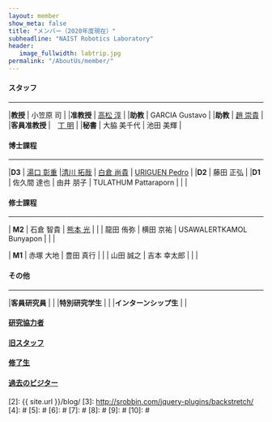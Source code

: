 ```yaml
---
layout: member
show_meta: false
title: "メンバー（2020年度現在）"
subheadline: "NAIST Robotics Laboratory"
header:
   image_fullwidth: labtrip.jpg
permalink: "/AboutUs/member/"
---
```



#### スタッフ
___

|**教授** | 小笠原 司 |
|**准教授** | <a href="https://j-taka.github.io/">高松 淳</a> |
|**助教** | GARCIA Gustavo |
|**助教** | <a href="https://sungi-ch.github.io/">趙 崇貴</a> |
|**客員准教授** |　<a href="http://www.dingming.info/">丁 明</a> |
|**秘書** | 大脇 美千代  | 池田 美輝  |


#### 博士課程
___

|**D3** | <a href="https://sites.google.com/view/akishige-yuguchi-website">湯口 彰重</a> |<a href="https://takuya-ki.github.io/">清川 拓哉</a> | <a href="https://naoki-sh.github.io/">白倉 尚貴</a> | <a href="https://pedrouriguen.com/">URIGUEN Pedro</a> |
|**D2** | 藤田 正弘 |
|**D1** | 佐久間 達也 | 由井 朋子 | TULATHUM Pattaraporn |   |   |

#### 修士課程
___

| **M2** | 石倉 智貴 | <a href="https://kumahika.github.io/research/">熊本 光</a> |
|   | 龍田 侑弥 | 横田 京祐 | USAWALERTKAMOL Bunyapon |   |   |


| **M1** | 赤塚 大地 | 豊田 真行 |
|   | 山田 誠之 | 吉本 幸太郎 |   |   |





#### その他
___

|**客員研究員** | |
|**特別研究学生** | |
|**インターンシップ生** |  |

#### <a href="{{ site.url }}{{ site.baseurl }}/AboutUs/collaborator/">研究協力者 </a>
#### <a href="{{ site.url }}{{ site.baseurl }}/AboutUs/former/">旧スタッフ </a>
#### <a href="{{ site.url }}{{ site.baseurl }}/AboutUs/graduated/">修了生 </a>
#### <a href="{{ site.url }}{{ site.baseurl }}/AboutUs/visitor/">過去のビジター</a>
<!--
</div> /.medium-8.columns
</div><!-- /.row -->

 [1]: http://kramdown.gettalong.org/converter/html.html#toc
 [2]: {{ site.url }}/blog/
 [3]: http://srobbin.com/jquery-plugins/backstretch/
 [4]: #
 [5]: #
 [6]: #
 [7]: #
 [8]: #
 [9]: #
 [10]: #
